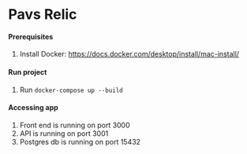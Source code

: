 # Pavs Relic

#### Prerequisites

1. Install Docker: https://docs.docker.com/desktop/install/mac-install/

#### Run project

1. Run `docker-compose up --build`

#### Accessing app

1. Front end is running on port 3000
2. API is running on port 3001
3. Postgres db is running on port 15432
